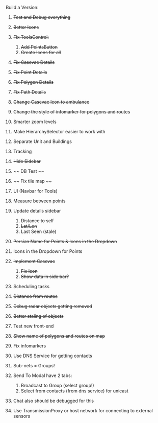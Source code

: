 Build a Version:

1. ~~Test and Debug everything~~
1. ~~Better Icons~~

1. ~~Fix ToolsControl:~~

   1. ~~Add PointsButton~~
   1. ~~Create Icons for all~~

1. ~~Fix Casevac Details~~
1. ~~Fix Point Details~~
1. ~~Fix Polygon Details~~
1. ~~Fix Path Details~~

1. ~~Change Casevac Icon to ambulance~~
1. ~~Change the style of infomarker for polygons and routes~~
1. Smarter zoom levels
1. Make HierarchySelector easier to work with
1. Separate Unit and Buildings

1. Tracking

1. ~~Hide Sidebar~~

1. ~~ DB Test ~~
1. ~~ Fix tile map ~~
1. UI (Navbar for Tools)
1. Measure between points
1. Update details sidebar
   1. ~~Distance to self~~
   1. ~~Lat/Lon~~
   1. Last Seen (stale)
1. ~~Persian Name for Points & Icons in the Dropdown~~
1. Icons in the Dropdown for Points
1. ~~Implement Casevac~~
   1. ~~Fix Icon~~
   1. ~~Show data in side bar?~~
1. Scheduling tasks
1. ~~Distance from routes~~
1. ~~Debug radar objects getting removed~~
1. ~~Better staling of objects~~
1. Test new front-end
1. ~~Show name of polygons and routes on map~~
1. Fix infomarkers

1. Use DNS Service for getting contacts

1. Sub-nets = Groups!
1. Send To Modal have 2 tabs:
   1. Broadcast to Group (select group!)
   1. Select from contacts (from dns service) for unicast
1. Chat also should be debugged for this

1. Use TransmissionProxy or host network for connecting to external sensors
